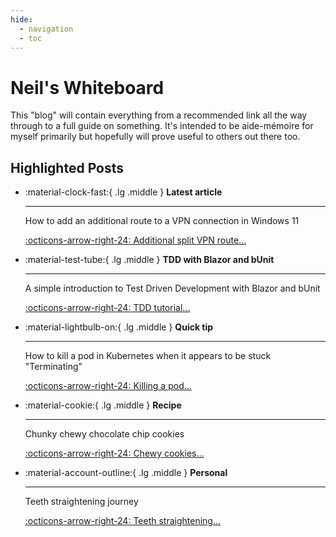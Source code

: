 ```yaml
---
hide:
  - navigation
  - toc
---
```


# Neil's Whiteboard

This "blog" will contain everything from a recommended link all the way through to a full guide on something. It's intended to be aide-mémoire for myself primarily but hopefully will prove useful to others out there too.

## Highlighted Posts

<div class="grid cards" markdown>

-   :material-clock-fast:{ .lg .middle } __Latest article__

    ---

    How to add an additional route to a VPN connection in Windows 11

    [:octicons-arrow-right-24: Additional split VPN route...](blog/posts/2024-11-30-Add-route-for-split-VPN.md)

-   :material-test-tube:{ .lg .middle } __TDD with Blazor and bUnit__

    ---

    A simple introduction to Test Driven Development with Blazor and bUnit

    [:octicons-arrow-right-24: TDD tutorial...](blog/posts/2022-12-29-Test-Driven-Development-with-csharp-part-1-introduction-and-setup.md)

-   :material-lightbulb-on:{ .lg .middle } __Quick tip__

    ---

    How to kill a pod in Kubernetes when it appears to be stuck "Terminating"

    [:octicons-arrow-right-24: Killing a pod...](blog/posts/2020-11-30-Forcibly-terminating-a-Kubernetes-pod.md)

-   :material-cookie:{ .lg .middle } __Recipe__

    ---

    Chunky chewy chocolate chip cookies

    [:octicons-arrow-right-24: Chewy cookies...](Recipes/Chunky-chewy-chocolate-chip-cookies.md)

-   :material-account-outline:{ .lg .middle } __Personal__

    ---

    Teeth straightening journey

    [:octicons-arrow-right-24: Teeth straightening...](blog/posts/2025-05-05-Teeth-straightening.md)
</div>